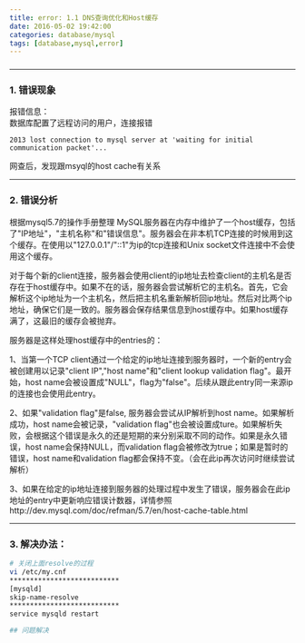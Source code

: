 ```yaml
---
title: error: 1.1 DNS查询优化和Host缓存
date: 2016-05-02 19:42:00
categories: database/mysql
tags: [database,mysql,error]
---
```

###

---

### 1. 错误现象
报错信息：  
数据库配置了远程访问的用户，连接报错  
```
2013 lost connection to mysql server at 'waiting for initial communication packet'...
```
网查后，发现跟msyql的host cache有关系

---

### 2. 错误分析
根据mysql5.7的操作手册整理
MySQL服务器在内存中维护了一个host缓存，包括了"IP地址"，"主机名称"和"错误信息"。服务器会在非本机TCP连接的时候用到这个缓存。在使用以"127.0.0.1"/"::1"为ip的tcp连接和Unix socket文件连接中不会使用这个缓存。

对于每个新的client连接，服务器会使用client的ip地址去检查client的主机名是否存在于host缓存中。如果不在的话，服务器会尝试解析它的主机名。首先，它会解析这个ip地址为一个主机名，然后把主机名重新解析回ip地址。然后对比两个ip地址，确保它们是一致的。服务器会保存结果信息到host缓存中。如果host缓存满了，这最旧的缓存会被抛弃。

服务器是这样处理host缓存中的entries的：

1、当第一个TCP client通过一个给定的ip地址连接到服务器时，一个新的entry会被创建用以记录"client IP","host name"和"client lookup validation flag"。最开始，host name会被设置成"NULL"，flag为"false"。后续从跟此entry同一来源ip的连接也会使用此entry。

2、如果"validation flag"是false, 服务器会尝试从IP解析到host name。如果解析成功，host name会被记录，"validation flag"也会被设置成ture。如果解析失败，会根据这个错误是永久的还是短期的来分别采取不同的动作。如果是永久错误，host name会保持NULL，而validation flag会被修改为true；如果是暂时的错误，host name和validation flag都会保持不变。（会在此ip再次访问时继续尝试解析）

3、如果在给定的ip地址连接到服务器的处理过程中发生了错误，服务器会在此ip地址的entry中更新响应错误计数器，详情参照http://dev.mysql.com/doc/refman/5.7/en/host-cache-table.html

---

### 3. 解决办法：
``` bash
# 关闭上面resolve的过程
vi /etc/my.cnf
***************************
[mysqld]
skip-name-resolve
***************************
service mysqld restart

## 问题解决
```
